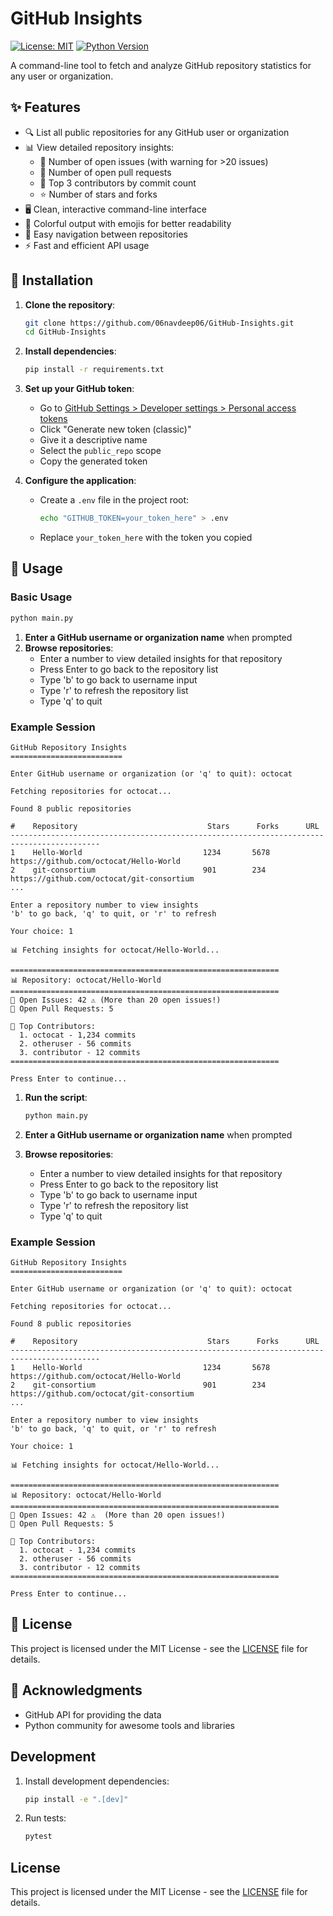 # GitHub Insights

[![License: MIT](https://img.shields.io/badge/License-MIT-yellow.svg)](https://opensource.org/licenses/MIT)
[![Python Version](https://img.shields.io/badge/python-3.7+-blue.svg)](https://www.python.org/downloads/)

A command-line tool to fetch and analyze GitHub repository statistics for any user or organization.

## ✨ Features

- 🔍 List all public repositories for any GitHub user or organization
- 📊 View detailed repository insights:
  - 🔢 Number of open issues (with warning for >20 issues)
  - 🔄 Number of open pull requests
  - 👥 Top 3 contributors by commit count
  - ⭐ Number of stars and forks
- 🖥️ Clean, interactive command-line interface
- 🚦 Colorful output with emojis for better readability
- 🔄 Easy navigation between repositories
- ⚡ Fast and efficient API usage

## 🚀 Installation

1. **Clone the repository**:
   ```bash
   git clone https://github.com/06navdeep06/GitHub-Insights.git
   cd GitHub-Insights
   ```

2. **Install dependencies**:
   ```bash
   pip install -r requirements.txt
   ```

3. **Set up your GitHub token**:
   - Go to [GitHub Settings > Developer settings > Personal access tokens](https://github.com/settings/tokens)
   - Click "Generate new token (classic)"
   - Give it a descriptive name
   - Select the `public_repo` scope
   - Copy the generated token

4. **Configure the application**:
   - Create a `.env` file in the project root:
     ```bash
     echo "GITHUB_TOKEN=your_token_here" > .env
     ```
   - Replace `your_token_here` with the token you copied

## 🎯 Usage

### Basic Usage

```bash
python main.py
```

1. **Enter a GitHub username or organization name** when prompted
2. **Browse repositories**:
   - Enter a number to view detailed insights for that repository
   - Press Enter to go back to the repository list
   - Type 'b' to go back to username input
   - Type 'r' to refresh the repository list
   - Type 'q' to quit

### Example Session

```
GitHub Repository Insights
=========================

Enter GitHub username or organization (or 'q' to quit): octocat

Fetching repositories for octocat...

Found 8 public repositories

#    Repository                             Stars      Forks      URL
------------------------------------------------------------------------------------------
1    Hello-World                           1234       5678       https://github.com/octocat/Hello-World
2    git-consortium                        901        234        https://github.com/octocat/git-consortium
...

Enter a repository number to view insights
'b' to go back, 'q' to quit, or 'r' to refresh

Your choice: 1

📊 Fetching insights for octocat/Hello-World...

============================================================
📊 Repository: octocat/Hello-World
============================================================
🔢 Open Issues: 42 ⚠️ (More than 20 open issues!)
🔁 Open Pull Requests: 5

👥 Top Contributors:
  1. octocat - 1,234 commits
  2. otheruser - 56 commits
  3. contributor - 12 commits
============================================================

Press Enter to continue...
```

1. **Run the script**:
   ```bash
   python main.py
   ```

2. **Enter a GitHub username or organization name** when prompted

3. **Browse repositories**:
   - Enter a number to view detailed insights for that repository
   - Press Enter to go back to the repository list
   - Type 'b' to go back to username input
   - Type 'r' to refresh the repository list
   - Type 'q' to quit

### Example Session

```
GitHub Repository Insights
=========================

Enter GitHub username or organization (or 'q' to quit): octocat

Fetching repositories for octocat...

Found 8 public repositories

#    Repository                             Stars      Forks      URL
------------------------------------------------------------------------------------------
1    Hello-World                           1234       5678       https://github.com/octocat/Hello-World
2    git-consortium                        901        234        https://github.com/octocat/git-consortium
...

Enter a repository number to view insights
'b' to go back, 'q' to quit, or 'r' to refresh

Your choice: 1

📊 Fetching insights for octocat/Hello-World...

============================================================
📊 Repository: octocat/Hello-World
============================================================
🔢 Open Issues: 42 ⚠️  (More than 20 open issues!)
🔁 Open Pull Requests: 5

👥 Top Contributors:
  1. octocat - 1,234 commits
  2. otheruser - 56 commits
  3. contributor - 12 commits
============================================================

Press Enter to continue...
```

## 📝 License

This project is licensed under the MIT License - see the [LICENSE](LICENSE) file for details.

## 🙏 Acknowledgments

- GitHub API for providing the data
- Python community for awesome tools and libraries

## Development

1. Install development dependencies:
   ```bash
   pip install -e ".[dev]"
   ```

2. Run tests:
   ```bash
   pytest
   ```

## License

This project is licensed under the MIT License - see the [LICENSE](LICENSE) file for details.
